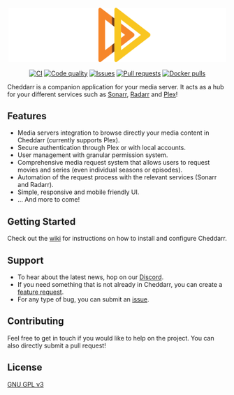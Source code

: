 <p align="center">
  <img src="./client/src/assets/cheddarr.svg" alt="Cheddarr" width="500px">
</p>

<p align="center">
  <a href=https://github.com/Jeroli-co/Cheddarr/actions/workflows/ci.yml><img src=https://github.com/Jeroli-co/Cheddarr/actions/workflows/ci.yml/badge.svg alt="CI"></a>
  <a href=https://github.com/Jeroli-co/Cheddarr/actions/workflows/codeql-analysis.yml><img src=https://github.com/Jeroli-co/Cheddarr/actions/workflows/codeql-analysis.yml/badge.svg alt="Code quality"></a>
  <a href=https://github.com/Jeroli-co/Cheddarr/issues><img src=https://img.shields.io/github/issues/Jeroli-co/Cheddarr.svg?maxAge=60&style=flat alt="Issues"></a>
  <a href=https://github.com/Jeroli-co/Cheddarr/pulls><img src=https://img.shields.io/github/issues-pr/Jeroli-co/Cheddarr.svg?maxAge=60&style=flat alt="Pull requests"></a>
  <a href=https://hub.docker.com/repository/docker/jerolico/cheddarr><img src=https://img.shields.io/docker/pulls/jerolico/cheddarr alt="Docker pulls"></a>
</p>

Cheddarr is a companion application for your media server. It acts as a hub for your different services such as [Sonarr](https://sonarr.tv), [Radarr](https://radarr.video) and [Plex](https://plex.tv)! 

  
## Features
* Media servers integration to browse directly your media content in Cheddarr (currently supports Plex).
* Secure authentication through Plex or with local accounts.
* User management with granular permission system.
* Comprehensive media request system that allows users to request movies and series (even individual seasons or episodes).
* Automation of the request process with the relevant services (Sonarr and Radarr).
* Simple, responsive and mobile friendly UI.
* ... And more to come!


## Getting Started
Check out the [wiki](https://github.com/Jeroli-co/Cheddarr/wiki) for instructions on how to install and configure Cheddarr.


## Support
* To hear about the latest news, hop on our [Discord](https://discord.gg/xC3cSjwSVr).
* If you need something that is not already in Cheddarr, you can create a [feature request](https://github.com/Jeroli-co/Cheddarr/discussions/new).
* For any type of bug, you can submit an [issue](https://github.com/Jeroli-co/Cheddarr/issues/new?labels=bug&template=bug_report.md).
  
  
## Contributing
Feel free to get in touch if you would like to help on the project. 
You can also directly submit a pull request! 
  
  
## License
[GNU GPL v3](http://www.gnu.org/licenses/gpl.html)
